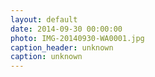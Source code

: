 ```yaml
---
layout: default
date: 2014-09-30 00:00:00
photo: IMG-20140930-WA0001.jpg
caption_header: unknown
caption: unknown
---
```


